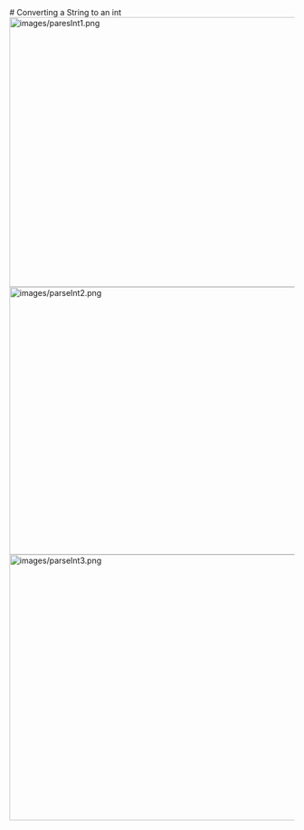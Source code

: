 <body>
<div id="wrap">
<div id="main">
# Converting a String to an int

<img alt="images/paresInt1.png" src="images/paresInt1.png" style="width: 964.00px; height: 477.00px; margin-left: 0.00px; margin-top: 0.00px; transform: rotate(0.00rad) translateZ(0px); -webkit-transform: rotate(0.00rad) translateZ(0px);" title=""/>
<img alt="images/parseInt2.png" src="images/parseInt2.png" style="width: 962.00px; height: 473.00px; margin-left: 0.00px; margin-top: 0.00px; transform: rotate(0.00rad) translateZ(0px); -webkit-transform: rotate(0.00rad) translateZ(0px);" title=""/>
<img alt="images/parseInt3.png" src="images/parseInt3.png" style="width: 958.00px; height: 470.00px; margin-left: 0.00px; margin-top: 0.00px; transform: rotate(0.00rad) translateZ(0px); -webkit-transform: rotate(0.00rad) translateZ(0px);" title=""/>
</div>
</div>
</body>